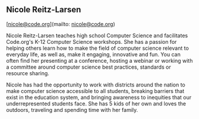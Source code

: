 ## Nicole Reitz-Larsen[nicole@code.org](mailto: nicole@code.org)Nicole Reitz-Larsen teaches high school Computer Science and facilitates Code.org's K-12 Computer Science workshops. She has a passion for helping others learn how to make the field of computer science relevant to everyday life, as well as, make it engaging, innovative and fun. You can often find her presenting at a conference, hosting a webinar or working with a committee around computer science best practices, standards or resource sharing. 

Nicole has had the opportunity to work with districts around the nation to make computer science accessible to all students, breaking barriers that exist in the education system, and bringing awareness to inequities that our underrepresented students face. She has 5 kids of her own and loves the outdoors, traveling and spending time with her family.